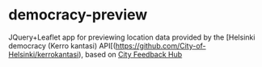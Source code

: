 # democracy-preview

JQuery+Leaflet app for previewing location data provided by the [Helsinki democracy (Kerro kantasi) API[(https://github.com/City-of-Helsinki/kerrokantasi), based on [City Feedback Hub](github.com/hep7agon/city-feedback-hub)
